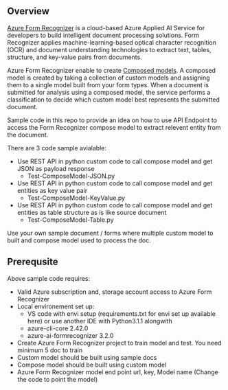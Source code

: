 ## Overview

[Azure Form Recognizer](https://learn.microsoft.com/en-us/azure/applied-ai-services/form-recognizer/overview?view=form-recog-3.0.0) is a cloud-based Azure Applied AI Service for developers to build intelligent document processing solutions. Form Recognizer applies machine-learning-based optical character recognition (OCR) and document understanding technologies to extract text, tables, structure, and key-value pairs from documents. 

Azure Form Recognizer enable to create [Composed models](https://learn.microsoft.com/en-us/azure/applied-ai-services/form-recognizer/how-to-guides/compose-custom-models?view=form-recog-3.0.0&tabs=studio). A composed model is created by taking a collection of custom models and assigning them to a single model built from your form types. When a document is submitted for analysis using a composed model, the service performs a classification to decide which custom model best represents the submitted document.

Sample code in this repo to provide an idea on how to use API Endpoint to access the Form Recognizer compose model  to extract relevent entity from the document.

There are 3 code sample avialable:

- Use REST API in python custom code to call compose model and get JSON as payload response
    - Test-ComposeModel-JSON.py
- Use REST API in python custom code to call compose model and get entities as key value pair
    - Test-ComposeModel-KeyValue.py
- Use REST API in python custom code to call compose model and get entities as table structure as is like source document 
    - Test-ComposeModel-Table.py

Use your own sample document / forms where multiple custom model to built and compose model used to process the doc. 

## Prerequsite
Above sample code requires:
- Valid Azure subscription and, storage account access to Azure Form Recognizer
- Local environement set up:
    - VS code with envi setup (requirements.txt for envi set up available here) or use another IDE with Python3.1.1 alongwith
    - azure-cli-core 2.42.0
    - azure-ai-formrecognizer 3.2.0
- Create Azure Form Recognizer project to train model and test. You need minimum 5 doc to train
- Custom model should be built using sample docs
- Compose model should be built using custom model
- Azure Form Recognizer model end point url, key, Model name (Change the code to point the model)
